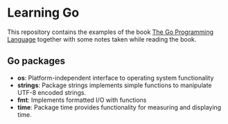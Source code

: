 # Learning Go

This repository contains the examples of the book [The Go Programming Language](https://www.amazon.de/Programming-Language-Addison-Wesley-Professional-Computing/dp/0134190440/ref=sr_1_1?ie=UTF8&qid=1515347274&sr=8-1&keywords=the+go+programming+language) together with some notes taken while reading the book.

## Go packages

- **os**: Platform-independent interface to operating system functionality
- **strings**: Package strings implements simple functions to manipulate UTF-8 encoded strings.
- **fmt**: Implements formatted I/O with functions
- **time**: Package time provides functionality for measuring and displaying time.